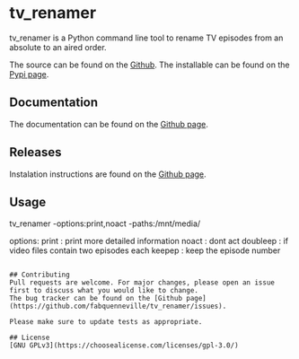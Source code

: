 # tv_renamer
tv_renamer is a Python command line tool to rename TV episodes from an absolute to an aired order.

The source can be found on the [Github](https://github.com/fabquenneville/tv_renamer).
The installable can be found on the [Pypi page](https://pypi.python.org/pypi/tv_renamer).


## Documentation
The documentation can be found on the [Github page](https://fabquenneville.github.io/tv_renamer/).

## Releases
Instalation instructions are found on the [Github page](https://fabquenneville.github.io/tv_renamer/usage/installation.html).

## Usage
tv_renamer -options:print,noact -paths:/mnt/media/


options:
    print       : print more detailed information
    noact       : dont act
    doubleep    : if video files contain two episodes each
    keepep      : keep the episode number
```

## Contributing
Pull requests are welcome. For major changes, please open an issue first to discuss what you would like to change.
The bug tracker can be found on the [Github page](https://github.com/fabquenneville/tv_renamer/issues).

Please make sure to update tests as appropriate.

## License
[GNU GPLv3](https://choosealicense.com/licenses/gpl-3.0/)